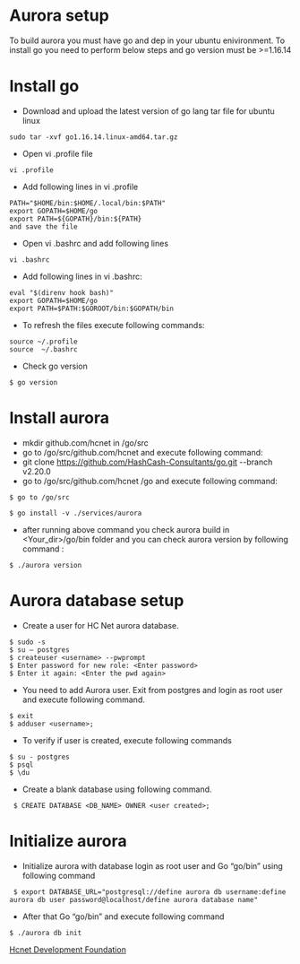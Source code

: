 # Aurora setup

To build aurora you must have go and dep in your ubuntu enivironment. To install go you need to perform  below steps and go version must be >=1.16.14


# Install go

- Download and upload the latest version of go lang tar file for ubuntu linux

```
sudo tar -xvf go1.16.14.linux-amd64.tar.gz
```
- Open vi .profile file
```
vi .profile
```
- Add following lines in vi .profile
```ssh
PATH="$HOME/bin:$HOME/.local/bin:$PATH"
export GOPATH=$HOME/go
export PATH=${GOPATH}/bin:${PATH}
and save the file
```
- Open vi .bashrc and add following lines
```
vi .bashrc
```
- Add following lines in vi .bashrc:
```ssh
eval "$(direnv hook bash)"
export GOPATH=$HOME/go
export PATH=$PATH:$GOROOT/bin:$GOPATH/bin
```
- To refresh the files execute following commands:
```ssh
source ~/.profile
source  ~/.bashrc
```
- Check go version
```ssh
$ go version
```

# Install aurora

- mkdir github.com/hcnet in /go/src
- go to /go/src/github.com/hcnet and execute following command:
-  git clone https://github.com/HashCash-Consultants/go.git --branch v2.20.0
- go to /go/src/github.com/hcnet /go and execute following command:

```
$ go to /go/src

$ go install -v ./services/aurora
```
- after running above command you check aurora build in <Your_dir>/go/bin folder and you can check aurora version by  following command :
```
$ ./aurora version
```

# Aurora database setup
- Create a user for HC Net aurora database.
```
$ sudo -s
$ su – postgres
$ createuser <username> --pwprompt
$ Enter password for new role: <Enter password>
$ Enter it again: <Enter the pwd again>
```
- You need to add Aurora user. Exit from postgres and login as root user and execute following command.
```
$ exit
$ adduser <username>;
```
- To verify if user is created, execute following commands
```
$ su - postgres
$ psql
$ \du
```
- Create a blank database using following command.
```
 $ CREATE DATABASE <DB_NAME> OWNER <user created>;
```
 # Initialize aurora
 - Initialize aurora with database login as root user and Go   “go/bin” using following command
```
 $ export DATABASE_URL="postgresql://define aurora db username:define aurora db user password@localhost/define aurora database name"
```
- After that Go “go/bin” and execute following command
```
$ ./aurora db init
```

[Hcnet Development Foundation](https://hcnet.org)
